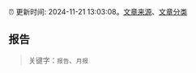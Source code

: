 :alarm_clock: 更新时间: 2024-11-21 13:03:08。[文章来源](/README.md)、[文章分类](/TAGS.md)

## 报告


> 关键字：`报告`、`月报`



